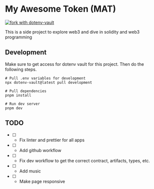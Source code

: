 # My Awesome Token (MAT)

[![fork with dotenv-vault](https://badge.dotenv.org/fork.svg?r=1)](https://vault.dotenv.org/project/vlt_8f144d8f7249b04f93cf4eb7abd3670b2363fed122732e4f3a5a1ef4c044bc6d/example)

This is a side project to explore web3 and dive in solidity and web3 programming

## Development

Make sure to get access for dotenv vault for this project. Then do the following steps.

```
# Pull .env variables for development
npx dotenv-vault@latest pull development

# Pull dependencies
pnpm install

# Run dev server
pnpm dev
```

## TODO

- [ ] - Fix linter and prettier for all apps
- [ ] - Add github workflow
- [ ] - Fix dev workflow to get the correct contract, artifacts, types, etc.
- [ ] - Add music
- [ ] - Make page responsive
